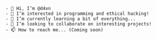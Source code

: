 ```
- 👋 Hi, I’m @d4xn
- 👀 I’m interested in programming and ethical hacking!
- 🌱 I’m currently learning a bit of everything...
- 💞️ I’m looking to collaborate on interesting projects!
- 📫 How to reach me... (Coming soon)
```

<!---
d4xn/d4xn is a ✨ special ✨ repository because its `README.md` (this file) appears on your GitHub profile.
You can click the Preview link to take a look at your changes.
--->
